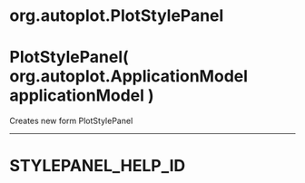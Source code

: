 # org.autoplot.PlotStylePanel



# PlotStylePanel( org.autoplot.ApplicationModel applicationModel )
Creates new form PlotStylePanel

***
<a name="STYLEPANEL_HELP_ID"></a>
# STYLEPANEL_HELP_ID




